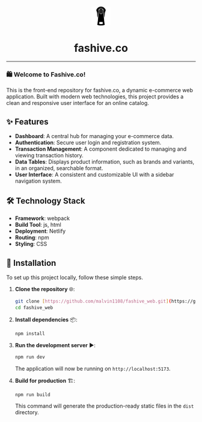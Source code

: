 <p align="center">
  <a href="https://fashive.co">
    <img src="public/zipper(1).png" alt="Fashive.co Logo" width="10%" height="10%">
  </a>
  <h1 align="center">fashive.co</h1>
</p>

---

### 🛍️ Welcome to Fashive.co!

This is the front-end repository for fashive.co, a dynamic e-commerce web application. Built with modern web technologies, this project provides a clean and responsive user interface for an online catalog.

## ✨ Features

- **Dashboard**: A central hub for managing your e-commerce data.
- **Authentication**: Secure user login and registration system.
- **Transaction Management**: A component dedicated to managing and viewing transaction history.
- **Data Tables**: Displays product information, such as brands and variants, in an organized, searchable format.
- **User Interface**: A consistent and customizable UI with a sidebar navigation system.

## 🛠️ Technology Stack

- **Framework**: webpack
- **Build Tool**: js, html
- **Deployment**: Netlify 
- **Routing**: npm
- **Styling**: CSS

## 🚀 Installation

To set up this project locally, follow these simple steps.

1.  **Clone the repository** 🌐:
    ```bash
    git clone [https://github.com/malvin1108/fashive_web.git](https://github.com/malvin1108/fashive_web.git)
    cd fashive_web
    ```

2.  **Install dependencies** 📦:
    ```bash
    npm install
    ```

3.  **Run the development server** ▶️:
    ```bash
    npm run dev
    ```
    The application will now be running on `http://localhost:5173`.

4.  **Build for production** 🏗️:
    ```bash
    npm run build
    ```
    This command will generate the production-ready static files in the `dist` directory.

